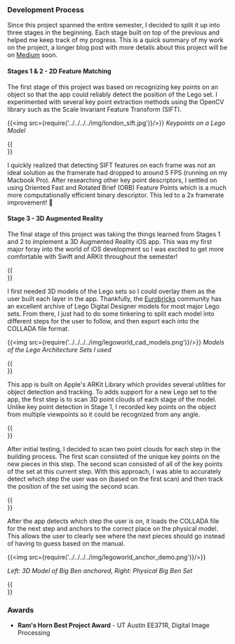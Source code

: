 ### Development Process

Since this project spanned the entire semester, I decided to split it up into three stages in the beginning.
Each stage built on top of the previous and helped me keep track of my progress. This is a quick summary of my work on the project,
a longer blog post with more details about this project will be on [Medium]() soon.

#### Stages 1 & 2 - 2D Feature Matching

The first stage of this project was based on recognizing key points on an object so that the app could
reliably detect the position of the Lego set. I experimented with several key point extraction methods using the OpenCV library
such as the Scale Invariant Feature Transform (SIFT).

{{<img src={require('../../../../img/london_sift.jpg')}/>}}
*Keypoints on a Lego Model*

{{<br/>}}

I quickly realized that detecting SIFT features on each frame was not an ideal solution as the framerate had dropped to around 5 FPS (running on my Macbook Pro). After researching other key point descriptors, I settled on using Oriented Fast and Rotated Brief (ORB) Feature Points which is a much more computationally efficient binary descriptor. This led to a 2x framerate improvement! 🚀

#### Stage 3 - 3D Augmented Reality

The final stage of this project was taking the things learned from Stages 1 and 2 to implement a 3D Augmented Reality iOS app. This was my first major foray into the world of iOS development so I was excited to get more comfortable with Swift and ARKit throughout the semester!

{{<br/>}}

I first needed 3D models of the Lego sets so I could overlay them as the user built each layer in the app. Thankfully, the [Eurobricks](www.eurobricks.com) community has an excellent archive of Lego Digital Designer models for most major Lego sets. From there, I just had to do some tinkering to split each model into different steps for the user to follow, and then export each into the COLLADA file format.

{{<img src={require('../../../../img/legoworld_cad_models.png')}/>}}
*Models of the Lego Architecture Sets I used*

{{<br/>}}

This app is built on Apple's ARKit Library which provides several utilities for object detection and tracking. To adds support for a new Lego set to the app, the first step is to scan 3D point clouds of each stage of the model. Unlike key point detection in Stage 1, I recorded key points on the object from multiple viewpoints so it could be recognized from any angle.

{{<br />}}

After initial testing, I decided to scan two point clouds for each step in the building process. The first scan consisted of the unique key points on the new pieces in this step. The second scan consisted of all of the key points of the set at this current step. With this approach, I was able to accurately detect which step the user was on (based on the first scan) and then track the position of the set using the second scan.

{{<br />}}

After the app detects which step the user is on, it loads the COLLADA file for the next step and anchors to the correct place on the physical model. This allows the user to clearly see where the next pieces should go instead of having to guess based on the manual.

{{<img src={require('../../../../img/legoworld_anchor_demo.png')}/>}}

*Left: 3D Model of Big Ben anchored, Right: Physical Big Ben Set*

{{<br />}}
### Awards
* **Ram's Horn Best Project Award** - UT Austin EE371R, Digital Image Processing

